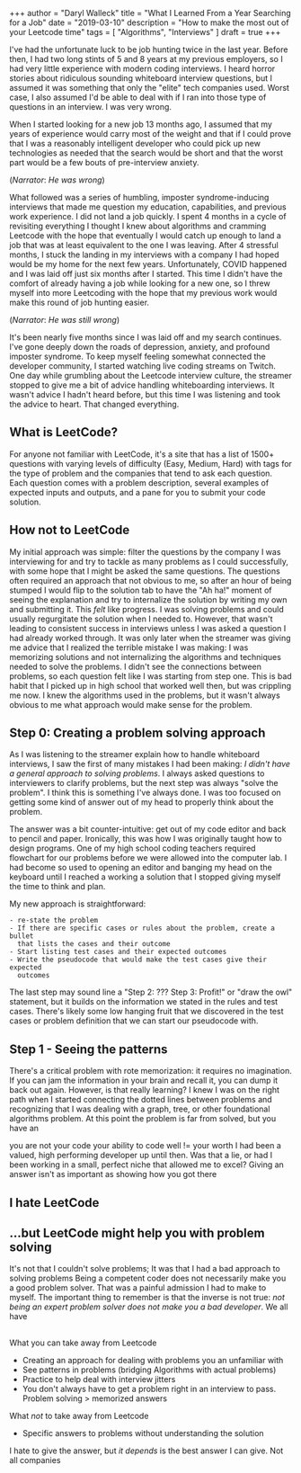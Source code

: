 +++
author = "Daryl Walleck"
title = "What I Learned From a Year Searching for a Job"
date = "2019-03-10"
description = "How to make the most out of your Leetcode time"
tags = [
    "Algorithms",
    "Interviews"
]
draft = true
+++

I've had the unfortunate luck to be job hunting twice in the last year. Before
then, I had two long stints of 5 and 8 years at my previous employers, so
I had very little experience with modern coding interviews. I heard horror
stories about ridiculous sounding whiteboard interview questions, but I assumed
it was something that only the "elite" tech companies used. Worst case, I also
assumed I'd be able to deal with if I ran into those type of questions in an
interview. I was very wrong.

When I started looking for a new job 13 months ago, I assumed that my years of
experience would carry most of the weight and that if I could prove that I was
a reasonably intelligent developer who could pick up new technologies as needed
that the search would be short and that the worst part would be a few bouts of
pre-interview anxiety.

(*Narrator*: *He was wrong*)

What followed was a series of humbling, imposter syndrome-inducing interviews
that made me question my education, capabilities, and previous work experience.
I did not land a job quickly. I spent 4 months in a cycle of revisiting
everything I thought I knew about algorithms and cramming Leetcode with the hope
that eventually I would catch up enough to land a job that was at least
equivalent to the one I was leaving. After 4 stressful months, I stuck the
landing in my interviews with a company I had hoped would be my home for the
next few years. Unfortunately, COVID happened and I was laid off just six months
after I started. This time I didn't have the comfort of already having a job
while looking for a new one, so I threw myself into more Leetcoding with the
hope that my previous work would make this round of job hunting easier.

(*Narrator*: *He was still wrong*)

It's been nearly five months since I was laid off and my search continues. I've
gone deeply down the roads of depression, anxiety, and profound imposter
syndrome. To keep myself feeling somewhat connected the developer community, I
started watching live coding streams on Twitch. One day while grumbling about
the Leetcode interview culture, the streamer stopped to give me a bit of advice
handling whiteboarding interviews. It wasn't advice I hadn't heard before, but
this time I was listening and took the advice to heart. That changed everything.

## What is LeetCode?

For anyone not familiar with LeetCode, it's a site that has a list of 1500+
questions with varying levels of difficulty (Easy, Medium, Hard) with tags for
the type of problem and the companies that tend to ask each question. Each
question comes with a problem description, several examples of expected inputs
and outputs, and a pane for you to submit your code solution.

## How not to LeetCode

My initial approach was simple: filter the questions by the company I was
interviewing for and try to tackle as many problems as I could successfully,
with some hope that I might be asked the same questions. The questions often
required an approach that not obvious to me, so after an hour of being stumped
I would flip to the solution tab to have the "Ah ha!" moment of seeing the
explanation and try to internalize the solution by writing my own and submitting
it. This _felt_ like progress. I was solving problems and could usually
regurgitate the solution when I needed to. However, that wasn't leading to
consistent success in interviews unless I was asked a question I had already
worked through. It was only later when the streamer was giving me advice that
I realized the terrible mistake I was making: I was memorizing solutions and not
internalizing the algorithms and techniques needed to solve the problems. I
didn't see the connections between problems, so each question felt like I was
starting from step one. This is bad habit that I picked up in high school that
worked well then, but was crippling me now. I knew the algorithms used in the
problems, but it wasn't always obvious to me what approach would make sense
for the problem.

## Step 0: Creating a problem solving approach

As I was listening to the streamer explain how to handle whiteboard interviews,
I saw the first of many mistakes I had been making: *I didn't have a general
approach to solving problems*. I always asked questions to interviewers to
clarify problems, but the next step was always "solve the problem". I think this
is something I've always done. I was too focused on getting some kind of answer
out of my head to properly think about the problem.

The answer was a bit counter-intuitive: get out of my code editor and back to
pencil and paper. Ironically, this was how I was originally taught how to design
programs. One of my high school coding teachers required flowchart for our
problems before we were allowed into the computer lab. I had become so used to
opening an editor and banging my head on the keyboard until I reached a working
a solution that I stopped giving myself the time to think and plan.

My new approach is straightforward:

    - re-state the problem
    - If there are specific cases or rules about the problem, create a bullet
      that lists the cases and their outcome
    - Start listing test cases and their expected outcomes
    - Write the pseudocode that would make the test cases give their expected
      outcomes

The last step may sound line a "Step 2: ??? Step 3: Profit!" or "draw the owl"
statement, but it builds on the information we stated in the rules and test
cases. There's likely some low hanging fruit that we discovered in the test
cases or problem definition that we can start our pseudocode with.

## Step 1 - Seeing the patterns

There's a critical problem with rote memorization: it requires no imagination.
If you can jam the information in your brain and recall it, you can dump it
back out again. However, is that really learning? I knew I was on the right path
when I started connecting the dotted lines between problems and recognizing
that I was dealing with a graph, tree, or other foundational algorithms problem.
At this point the problem is far from solved, but you have an 


you are not your code
your ability to code well != your worth
I had been a valued, high performing developer up until then. Was that a lie, or
had I been working in a small, perfect niche that allowed me to excel?
Giving an answer isn't as important as showing how you got there

## I hate LeetCode

## ...but LeetCode might help you with problem solving

It's not that I couldn't solve problems; It was that I had a bad approach to solving problems
Being a competent coder does not necessarily make you a good problem solver.
That was a painful admission I had to make to myself. The important thing to
remember is that the inverse is not true: *not being an expert problem solver does not make you a bad developer*.
We all have 

## 

What you can take away from Leetcode
- Creating an approach for dealing with problems you an unfamiliar with
- See patterns in problems (bridging Algorithms with actual problems)
- Practice to help deal with interview jitters
- You don't always have to get a problem right in an interview to pass. Problem
  solving > memorized answers

What *not* to take away from Leetcode
- Specific answers to problems without understanding the solution



I hate to give the answer, but _it depends_ is the best answer I can give. Not
all companies

# 